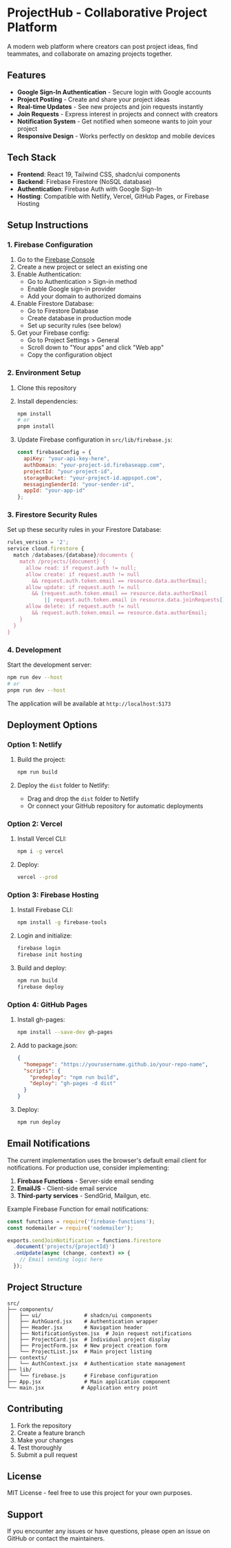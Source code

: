 # ProjectHub - Collaborative Project Platform

A modern web platform where creators can post project ideas, find teammates, and collaborate on amazing projects together.

## Features

- **Google Sign-In Authentication** - Secure login with Google accounts
- **Project Posting** - Create and share your project ideas
- **Real-time Updates** - See new projects and join requests instantly
- **Join Requests** - Express interest in projects and connect with creators
- **Notification System** - Get notified when someone wants to join your project
- **Responsive Design** - Works perfectly on desktop and mobile devices

## Tech Stack

- **Frontend**: React 19, Tailwind CSS, shadcn/ui components
- **Backend**: Firebase Firestore (NoSQL database)
- **Authentication**: Firebase Auth with Google Sign-In
- **Hosting**: Compatible with Netlify, Vercel, GitHub Pages, or Firebase Hosting

## Setup Instructions

### 1. Firebase Configuration

1. Go to the [Firebase Console](https://console.firebase.google.com/)
2. Create a new project or select an existing one
3. Enable Authentication:
   - Go to Authentication > Sign-in method
   - Enable Google sign-in provider
   - Add your domain to authorized domains
4. Enable Firestore Database:
   - Go to Firestore Database
   - Create database in production mode
   - Set up security rules (see below)
5. Get your Firebase config:
   - Go to Project Settings > General
   - Scroll down to "Your apps" and click "Web app"
   - Copy the configuration object

### 2. Environment Setup

1. Clone this repository
2. Install dependencies:
   ```bash
   npm install
   # or
   pnpm install
   ```

3. Update Firebase configuration in `src/lib/firebase.js`:
   ```javascript
   const firebaseConfig = {
     apiKey: "your-api-key-here",
     authDomain: "your-project-id.firebaseapp.com",
     projectId: "your-project-id",
     storageBucket: "your-project-id.appspot.com",
     messagingSenderId: "your-sender-id",
     appId: "your-app-id"
   };
   ```

### 3. Firestore Security Rules

Set up these security rules in your Firestore Database:

```javascript
rules_version = '2';
service cloud.firestore {
  match /databases/{database}/documents {
    match /projects/{document} {
      allow read: if request.auth != null;
      allow create: if request.auth != null 
        && request.auth.token.email == resource.data.authorEmail;
      allow update: if request.auth != null 
        && (request.auth.token.email == resource.data.authorEmail 
            || request.auth.token.email in resource.data.joinRequests[].userEmail);
      allow delete: if request.auth != null 
        && request.auth.token.email == resource.data.authorEmail;
    }
  }
}
```

### 4. Development

Start the development server:
```bash
npm run dev --host
# or
pnpm run dev --host
```

The application will be available at `http://localhost:5173`

## Deployment Options

### Option 1: Netlify

1. Build the project:
   ```bash
   npm run build
   ```

2. Deploy the `dist` folder to Netlify:
   - Drag and drop the `dist` folder to Netlify
   - Or connect your GitHub repository for automatic deployments

### Option 2: Vercel

1. Install Vercel CLI:
   ```bash
   npm i -g vercel
   ```

2. Deploy:
   ```bash
   vercel --prod
   ```

### Option 3: Firebase Hosting

1. Install Firebase CLI:
   ```bash
   npm install -g firebase-tools
   ```

2. Login and initialize:
   ```bash
   firebase login
   firebase init hosting
   ```

3. Build and deploy:
   ```bash
   npm run build
   firebase deploy
   ```

### Option 4: GitHub Pages

1. Install gh-pages:
   ```bash
   npm install --save-dev gh-pages
   ```

2. Add to package.json:
   ```json
   {
     "homepage": "https://yourusername.github.io/your-repo-name",
     "scripts": {
       "predeploy": "npm run build",
       "deploy": "gh-pages -d dist"
     }
   }
   ```

3. Deploy:
   ```bash
   npm run deploy
   ```

## Email Notifications

The current implementation uses the browser's default email client for notifications. For production use, consider implementing:

1. **Firebase Functions** - Server-side email sending
2. **EmailJS** - Client-side email service
3. **Third-party services** - SendGrid, Mailgun, etc.

Example Firebase Function for email notifications:
```javascript
const functions = require('firebase-functions');
const nodemailer = require('nodemailer');

exports.sendJoinNotification = functions.firestore
  .document('projects/{projectId}')
  .onUpdate(async (change, context) => {
    // Email sending logic here
  });
```

## Project Structure

```
src/
├── components/
│   ├── ui/              # shadcn/ui components
│   ├── AuthGuard.jsx    # Authentication wrapper
│   ├── Header.jsx       # Navigation header
│   ├── NotificationSystem.jsx  # Join request notifications
│   ├── ProjectCard.jsx  # Individual project display
│   ├── ProjectForm.jsx  # New project creation form
│   └── ProjectList.jsx  # Main project listing
├── contexts/
│   └── AuthContext.jsx  # Authentication state management
├── lib/
│   └── firebase.js      # Firebase configuration
├── App.jsx              # Main application component
└── main.jsx            # Application entry point
```

## Contributing

1. Fork the repository
2. Create a feature branch
3. Make your changes
4. Test thoroughly
5. Submit a pull request

## License

MIT License - feel free to use this project for your own purposes.

## Support

If you encounter any issues or have questions, please open an issue on GitHub or contact the maintainers.

